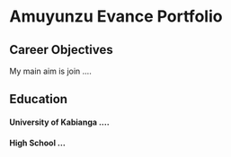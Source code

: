 # Amuyunzu Evance Portfolio
## Career Objectives
My main aim is join  ....

## Education
#### University of Kabianga ....
#### High School ...

